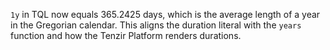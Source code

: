 `1y` in TQL now equals 365.2425 days, which is the average length of a year in
the Gregorian calendar. This aligns the duration literal with the `years`
function and how the Tenzir Platform renders durations.
